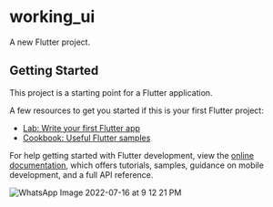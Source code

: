# working_ui

A new Flutter project.

## Getting Started

This project is a starting point for a Flutter application.

A few resources to get you started if this is your first Flutter project:

- [Lab: Write your first Flutter app](https://docs.flutter.dev/get-started/codelab)
- [Cookbook: Useful Flutter samples](https://docs.flutter.dev/cookbook)

For help getting started with Flutter development, view the
[online documentation](https://docs.flutter.dev/), which offers tutorials,
samples, guidance on mobile development, and a full API reference.

![WhatsApp Image 2022-07-16 at 9 12 21 PM](https://user-images.githubusercontent.com/71659349/179361949-fcb51c0c-a2ad-43ac-a2d0-cb0ec43f28a1.jpeg)
